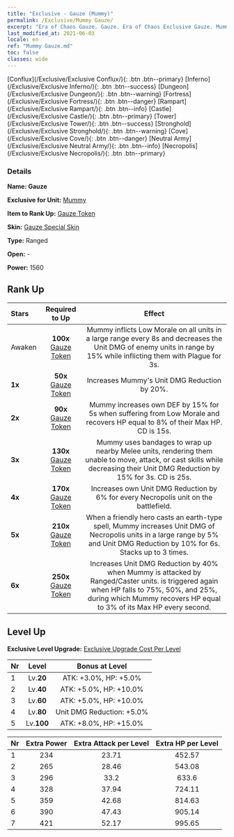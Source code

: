 ```yaml
---
title: "Exclusive - Gauze (Mummy)"
permalink: /Exclusive/Mummy Gauze/
excerpt: "Era of Chaos Gauze. Gauze. Era of Chaos Exclusive Gauze. Mummy Exclusive."
last_modified_at: 2021-06-03
locale: en
ref: "Mummy Gauze.md"
toc: false
classes: wide
---
```

 [Conflux](/Exclusive/Exclusive Conflux/){: .btn .btn--primary} [Inferno](/Exclusive/Exclusive Inferno/){: .btn .btn--success} [Dungeon](/Exclusive/Exclusive Dungeon/){: .btn .btn--warning} [Fortress](/Exclusive/Exclusive Fortress/){: .btn .btn--danger} [Rampart](/Exclusive/Exclusive Rampart/){: .btn .btn--info} [Castle](/Exclusive/Exclusive Castle/){: .btn .btn--primary} [Tower](/Exclusive/Exclusive Tower/){: .btn .btn--success} [Stronghold](/Exclusive/Exclusive Stronghold/){: .btn .btn--warning} [Cove](/Exclusive/Exclusive Cove/){: .btn .btn--danger} [Neutral Army](/Exclusive/Exclusive Neutral Army/){: .btn .btn--info} [Necropolis](/Exclusive/Exclusive Necropolis/){: .btn .btn--primary} 

### Details
 **Name: Gauze** 

 **Exclusive for Unit:** [Mummy](/units/Mummy/) 

 **Item to Rank Up:** [Gauze Token](/Items/con_981/)

 **Skin:** [Gauze Special Skin](/Items/con_649/)

 **Type:** Ranged

 **Open:** -

 **Power:** 1560

## Rank Up

  |     Stars    |  Required to Up | Effect |
  |:-------------|:---------------:|:---------------:|
  |  Awaken  | **100x** [Gauze Token](/Items/con_981/) | Mummy inflicts Low Morale on all units in a large range every 8s and decreases the Unit DMG of enemy units in range by 15% while inflicting them with Plague for 3s. |
  | **1x** <i class="fas fa-star"/> | **50x** [Gauze Token](/Items/con_981/) | Increases Mummy's Unit DMG Reduction by 20%. |
  | **2x** <i class="fas fa-star"/> | **90x** [Gauze Token](/Items/con_981/) | Mummy increases own DEF by 15% for 5s when suffering from Low Morale and recovers HP equal to 8% of their Max HP. CD is 15s. |
  | **3x** <i class="fas fa-star"/> | **130x** [Gauze Token](/Items/con_981/) | <Mummification> Mummy uses bandages to wrap up nearby Melee units, rendering them unable to move, attack, or cast skills while decreasing their Unit DMG Reduction by 15% for 3s. CD is 25s. |
  | **4x** <i class="fas fa-star"/> | **170x** [Gauze Token](/Items/con_981/) | Increases own Unit DMG Reduction by 6% for every Necropolis unit on the battlefield. |
  | **5x** <i class="fas fa-star"/> | **210x** [Gauze Token](/Items/con_981/) | When a friendly hero casts an earth-type spell, Mummy increases Unit DMG of Necropolis units in a large range by 5% and Unit DMG Reduction by 10% for 6s. Stacks up to 3 times. |
  | **6x** <i class="fas fa-star"/> | **250x** [Gauze Token](/Items/con_981/) | Increases Unit DMG Reduction by 40% when Mummy is attacked by Ranged/Caster units. <Mummification> is triggered again when HP falls to 75%, 50%, and 25%, during which Mummy recovers HP equal to 3% of its Max HP every second. |


## Level Up
 **Exclusive Level Upgrade:** [Exclusive Upgrade Cost Per Level](/Exclusive/ExclusiveUpgradeCostPerLevel/)

  |  Nr  |   Level  | Bonus at Level |
  |:-----|:--------:|:--------------:|
  | 1 | Lv.**20** | ATK: +3.0%, HP: +5.0% |
  | 2 | Lv.**40** | ATK: +5.0%, HP: +10.0% |
  | 3 | Lv.**60** | ATK: +5.0%, HP: +10.0% |
  | 4 | Lv.**80** | Unit DMG Reduction: +5.0% |
  | 5 | Lv.**100** | ATK: +8.0%, HP: +15.0% |


  |  Nr  |  Extra Power | Extra Attack per Level | Extra HP per Level |
  |:-----|:--------:|:--------:|:--------:|
  | 1 | 234 | 23.71 | 452.57 |
  | 2 | 265 | 28.46 | 543.08 |
  | 3 | 296 | 33.2 | 633.6 |
  | 4 | 328 | 37.94 | 724.11 |
  | 5 | 359 | 42.68 | 814.63 |
  | 6 | 390 | 47.43 | 905.14 |
  | 7 | 421 | 52.17 | 995.65 |



